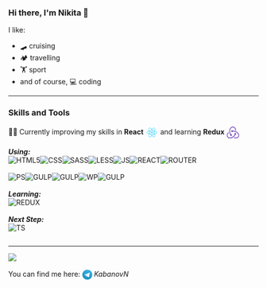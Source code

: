 ### Hi there, I'm Nikita 👋

I like:
- :skateboard: cruising
- :camping: travelling
- :weight_lifting: sport
- and of course, :computer: coding

---
### Skills and Tools
🌱🔭 Currently improving my skills in __React__ <img align="center" width="26px" alt="REACT" src="https://raw.githubusercontent.com/github/explore/80688e429a7d4ef2fca1e82350fe8e3517d3494d/topics/react/react.png" /> and learning __Redux__ <img align="center" width="26px" alt="REDUX" src="https://raw.githubusercontent.com/github/explore/80688e429a7d4ef2fca1e82350fe8e3517d3494d/topics/redux/redux.png" />
<br />
<br />
___Using:___ <br />
<img align="left" alt="HTML5" src="https://img.shields.io/badge/html5-%23E34F26.svg?style=for-the-badge&logo=html5&logoColor=white" />
<img align="left" alt="CSS" src="https://img.shields.io/badge/css3-%231572B6.svg?style=for-the-badge&logo=css3&logoColor=white" />
<img align="left" alt="SASS" src="https://img.shields.io/badge/SASS-hotpink.svg?style=for-the-badge&logo=SASS&logoColor=white" />
<img align="left" alt="LESS" src="https://img.shields.io/badge/less-2B4C80?style=for-the-badge&logo=less&logoColor=white" />
<img align="left" alt="JS" src="https://img.shields.io/badge/javascript-%23323330.svg?style=for-the-badge&logo=javascript&logoColor=%23F7DF1E" />
<img align="left" alt="REACT" src="https://img.shields.io/badge/react-%2320232a.svg?style=for-the-badge&logo=react&logoColor=%2361DAFB" />
<img align="left" alt="ROUTER" src="https://img.shields.io/badge/React_Router-CA4245?style=for-the-badge&logo=react-router&logoColor=white" />
<br />
<br />
<img align="left" alt="PS" src="https://img.shields.io/badge/adobe%20photoshop-%2331A8FF.svg?style=for-the-badge&logo=adobe%20photoshop&logoColor=white" />
<img align="left" alt="GULP" src="https://img.shields.io/badge/figma-%23F24E1E.svg?style=for-the-badge&logo=figma&logoColor=white" />
<img align="left" alt="GULP" src="https://img.shields.io/badge/Postman-FF6C37?style=for-the-badge&logo=postman&logoColor=white" />
<img align="left" alt="WP" src="https://img.shields.io/badge/webpack-%238DD6F9.svg?style=for-the-badge&logo=webpack&logoColor=black" />
<img align="left" alt="GULP" src="https://img.shields.io/badge/GULP-%23CF4647.svg?style=for-the-badge&logo=gulp&logoColor=white" />
<br />
<br />
___Learning:___ <br />
<img align="left" alt="REDUX" src="https://img.shields.io/badge/redux-%23593d88.svg?style=for-the-badge&logo=redux&logoColor=white" />
<br />
<br />
___Next Step:___ <br />
<img align="left" alt="TS" src="https://img.shields.io/badge/typescript-%23007ACC.svg?style=for-the-badge&logo=typescript&logoColor=white" />

<br/>

---

<img src="https://github-readme-stats.vercel.app/api/top-langs/?username=kabanovn&layout=compact)](https://github.com/kabanovn/github-readme-stats"/>


You can find me here: <img width="20px" align="center" alt="telegram" src="https://raw.githubusercontent.com/github/explore/80688e429a7d4ef2fca1e82350fe8e3517d3494d/topics/telegram/telegram.png" /> _KabanovN_

